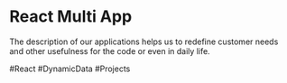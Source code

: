 # React Multi App

The description of our applications helps us to redefine customer needs and other usefulness for the code or even in daily life.

#React #DynamicData #Projects
